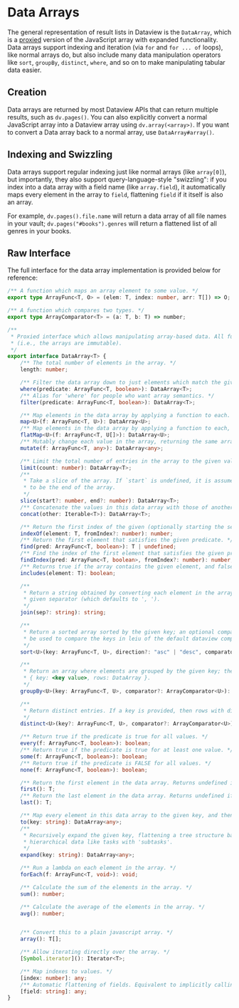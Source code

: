 # Data Arrays

The general representation of result lists in Dataview is the `DataArray`, which is a [proxied](https://developer.mozilla.org/en-US/docs/Web/JavaScript/Reference/Global_Objects/Proxy) version of the JavaScript array with expanded
functionality. Data arrays support indexing and iteration (via `for` and `for ... of` loops), like normal arrays do, but
also include many data manipulation operators like `sort`, `groupBy`, `distinct`, `where`, and so on to make
manipulating tabular data easier.

## Creation

Data arrays are returned by most Dataview APIs that can return multiple results, such as `dv.pages()`. You can also
explicitly convert a normal JavaScript array into a Dataview array using `dv.array(<array>)`. If you want to convert a
Data array back to a normal array, use `DataArray#array()`.

## Indexing and Swizzling

Data arrays support regular indexing just like normal arrays (like `array[0]`), but importantly, they also support
query-language-style "swizzling": if you index into a data array with a field name (like `array.field`), it
automatically maps every element in the array to `field`, flattening `field` if it itself is also an array.

For example, `dv.pages().file.name` will return a data array of all file names in your vault;
`dv.pages("#books").genres` will return a flattened list of all genres in your books.

## Raw Interface

The full interface for the data array implementation is provided below for reference:

```ts
/** A function which maps an array element to some value. */
export type ArrayFunc<T, O> = (elem: T, index: number, arr: T[]) => O;

/** A function which compares two types. */
export type ArrayComparator<T> = (a: T, b: T) => number;

/**
 * Proxied interface which allows manipulating array-based data. All functions on a data array produce a NEW array
 * (i.e., the arrays are immutable).
 */
export interface DataArray<T> {
    /** The total number of elements in the array. */
    length: number;

    /** Filter the data array down to just elements which match the given predicate. */
    where(predicate: ArrayFunc<T, boolean>): DataArray<T>;
    /** Alias for 'where' for people who want array semantics. */
    filter(predicate: ArrayFunc<T, boolean>): DataArray<T>;

    /** Map elements in the data array by applying a function to each. */
    map<U>(f: ArrayFunc<T, U>): DataArray<U>;
    /** Map elements in the data array by applying a function to each, then flatten the results to produce a new array. */
    flatMap<U>(f: ArrayFunc<T, U[]>): DataArray<U>;
    /** Mutably change each value in the array, returning the same array which you can further chain off of. */
    mutate(f: ArrayFunc<T, any>): DataArray<any>;

    /** Limit the total number of entries in the array to the given value. */
    limit(count: number): DataArray<T>;
    /**
     * Take a slice of the array. If `start` is undefined, it is assumed to be 0; if `end` is undefined, it is assumed
     * to be the end of the array.
     */
    slice(start?: number, end?: number): DataArray<T>;
    /** Concatenate the values in this data array with those of another iterable / data array / array. */
    concat(other: Iterable<T>): DataArray<T>;

    /** Return the first index of the given (optionally starting the search) */
    indexOf(element: T, fromIndex?: number): number;
    /** Return the first element that satisfies the given predicate. */
    find(pred: ArrayFunc<T, boolean>): T | undefined;
    /** Find the index of the first element that satisfies the given predicate. Returns -1 if nothing was found. */
    findIndex(pred: ArrayFunc<T, boolean>, fromIndex?: number): number;
    /** Returns true if the array contains the given element, and false otherwise. */
    includes(element: T): boolean;

    /**
     * Return a string obtained by converting each element in the array to a string, and joining it with the
     * given separator (which defaults to ', ').
     */
    join(sep?: string): string;

    /**
     * Return a sorted array sorted by the given key; an optional comparator can be provided, which will
     * be used to compare the keys in leiu of the default dataview comparator.
     */
    sort<U>(key: ArrayFunc<T, U>, direction?: "asc" | "desc", comparator?: ArrayComparator<U>): DataArray<T>;

    /**
     * Return an array where elements are grouped by the given key; the resulting array will have objects of the form
     * { key: <key value>, rows: DataArray }.
     */
    groupBy<U>(key: ArrayFunc<T, U>, comparator?: ArrayComparator<U>): DataArray<{ key: U; rows: DataArray<T> }>;

    /**
     * Return distinct entries. If a key is provided, then rows with distinct keys are returned.
     */
    distinct<U>(key?: ArrayFunc<T, U>, comparator?: ArrayComparator<U>): DataArray<T>;

    /** Return true if the predicate is true for all values. */
    every(f: ArrayFunc<T, boolean>): boolean;
    /** Return true if the predicate is true for at least one value. */
    some(f: ArrayFunc<T, boolean>): boolean;
    /** Return true if the predicate is FALSE for all values. */
    none(f: ArrayFunc<T, boolean>): boolean;

    /** Return the first element in the data array. Returns undefined if the array is empty. */
    first(): T;
    /** Return the last element in the data array. Returns undefined if the array is empty. */
    last(): T;

    /** Map every element in this data array to the given key, and then flatten it.*/
    to(key: string): DataArray<any>;
    /**
     * Recursively expand the given key, flattening a tree structure based on the key into a flat array. Useful for handling
     * hierarchical data like tasks with 'subtasks'.
     */
    expand(key: string): DataArray<any>;

    /** Run a lambda on each element in the array. */
    forEach(f: ArrayFunc<T, void>): void;

    /** Calculate the sum of the elements in the array. */
    sum(): number;

    /** Calculate the average of the elements in the array. */
    avg(): number;


    /** Convert this to a plain javascript array. */
    array(): T[];

    /** Allow iterating directly over the array. */
    [Symbol.iterator](): Iterator<T>;

    /** Map indexes to values. */
    [index: number]: any;
    /** Automatic flattening of fields. Equivalent to implicitly calling `array.to("field")` */
    [field: string]: any;
}
```
